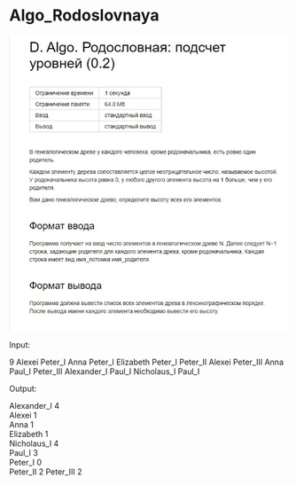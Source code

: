 # Algo_Rodoslovnaya

![](problem1.jpg)

Input:

9
Alexei Peter_I 
Anna Peter_I 
Elizabeth Peter_I
Peter_II 
Alexei Peter_III 
Anna Paul_I 
Peter_III 
Alexander_I 
Paul_I 
Nicholaus_I 
Paul_I



Output:

Alexander_I 4  
Alexei 1  
Anna 1  
Elizabeth 1  
Nicholaus_I 4  
Paul_I 3  
Peter_I 0  
Peter_II 2 
Peter_III 2
